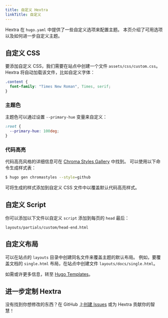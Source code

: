 ```yaml
---
title: 自定义 Hextra
linkTitle: 自定义
---
```


Hextra 在 `hugo.yaml` 中提供了一些自定义选项来配置主题。
本页介绍了可用选项以及如何进一步自定义主题。

<!--more-->

## 自定义 CSS

要添加自定义 CSS，我们需要在站点中创建一个文件 `assets/css/custom.css`。Hextra 将自动加载该文件，比如自定义字体：

```css {filename="assets/css/custom.css"}
.content {
  font-family: "Times New Roman", Times, serif;
}
```

### 主题色

主题色可以通过设置 `--primary-hue` 变量来自定义：

```css {filename="assets/css/custom.css"}
:root {
  --primary-hue: 100deg;
}
```

### 代码高亮

代码高亮风格的详细信息可在 [Chroma Styles Gallery](https://xyproto.github.io/splash/docs/all.html) 中找到。 可以使用以下命令生成样式表：

```bash
$ hugo gen chromastyles --style=github
```

可将生成的样式添加到自定义 CSS 文件中以覆盖默认代码高亮样式。

## 自定义 Script

你可以添加以下文件以自定义 `script` 添加到每页的 `head` 最后：

```
layouts/partials/custom/head-end.html
```

## 自定义布局

可以在站点的 `layouts` 目录中创建同名文件来覆盖主题的默认布局。
例如，要覆盖文档的 `single.html` 布局，在站点中创建文件 `layouts/docs/single.html`。

如需或许更多信息，转至 [Hugo Templates](https://gohugo.io/templates/)。

## 进一步定制 Hextra

没有找到你想修改的东西？在 GitHub 上[创建 Issues](https://github.com/imfing/hextra/issues) 或为 Hextra 贡献你的智慧！
